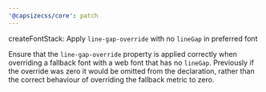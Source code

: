 ```yaml
---
'@capsizecss/core': patch
---
```


createFontStack: Apply `line-gap-override` with no `lineGap` in preferred font

Ensure that the `line-gap-override` property is applied correctly when overriding a fallback font with a web font that has no `lineGap`.
Previously if the override was zero it would be omitted from the declaration, rather than the correct behaviour of overriding the fallback metric to zero.
